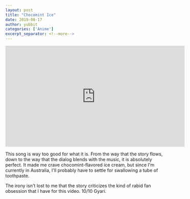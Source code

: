 ```yaml
---
layout: post
title: "Chocomint Ice"
date: 2019-08-17
author: yubbit
categories: ['Anime']
excerpt_separator: <!--more-->
---
```


<p align="center">
<iframe width="560" height="315" 
src="https://www.youtube.com/embed/pfkBYHFZAt8" frameborder="0" allow="accelerometer; autoplay; encrypted-media; gyroscope; picture-in-picture" allowfullscreen></iframe>
</p>

This song is way too good for what it is. From the way that the story flows,
down to the way that the dialog blends with the music, it is absolutely 
perfect. It made me crave chocomint-flavored ice cream, but since I'm
currently in Australia, I'll probably have to settle for swallowing a tube of
toothpaste.

The irony isn't lost to me that the story criticizes the kind of
rabid fan obsession that I have for this video. 10/10 Gyari.

<!--more-->

